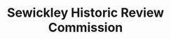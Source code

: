 ---
layout: repo
title: "Sewickley Historic Review Commission"
id: 15223
permalink: repos/15223/
---